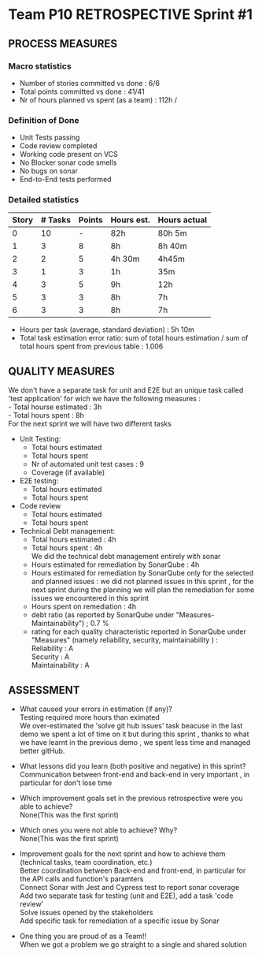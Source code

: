 Team P10 RETROSPECTIVE Sprint #1
=====================================

## PROCESS MEASURES 

### Macro statistics

- Number of stories committed vs done : 6/6
- Total points committed vs done : 41/41
- Nr of hours planned vs spent (as a team) : 112h / 


### Definition of Done
- Unit Tests passing
- Code review completed
- Working code present on VCS
- No Blocker sonar code smells
- No bugs on sonar
- End-to-End tests performed



### Detailed statistics

| Story  | # Tasks | Points | Hours est. | Hours actual |
|--------|---------|--------|------------|--------------|
| 0      |    10     |    -   |     82h       |     80h 5m         |
| 1      |     3    |    8    |    8h        |    8h 40m          |
| 2      |    2     |     5   |    4h 30m        |   4h45m           |
| 3      |    1     |   3     |     1h       |   35m            |
| 4      |    3     |    5    |     9h       |     12h         |
| 5      |    3     |   3     |     8h       |         7h     |
| 6      |    3     |   3     |     8h       |         7h     |



- Hours per task (average, standard deviation) : 5h 10m
- Total task estimation error ratio: sum of total hours estimation / sum of total hours spent from previous table : 1.006

  
## QUALITY MEASURES 

We don't have a separate task for unit and E2E but an unique task called 'test application' for wich we have the following measures :
<br> - Total hourse estimated : 3h<br> - Total hours spent : 8h<br>For the next sprint we will have two different tasks
- Unit Testing:
  - Total hours estimated
  - Total hours spent
  - Nr of automated unit test cases : 9
  - Coverage (if available) 
- E2E testing:
  - Total hours estimated
  - Total hours spent
- Code review 
  - Total hours estimated 
  - Total hours spent 
- Technical Debt management:
  - Total hours estimated : 4h
  - Total hours spent : 4h
  <br>We did the technical debt management entirely with sonar<br>
  - Hours estimated for remediation by SonarQube : 4h
  - Hours estimated for remediation by SonarQube only for the selected and planned issues : we did not planned issues in this sprint , for the next sprint during the planning we will plan the remediation for some issues we encountered in this sprint
  - Hours spent on remediation  : 4h
  - debt ratio (as reported by SonarQube under "Measures-Maintainability") ; 0.7 %
  - rating for each quality characteristic reported in SonarQube under "Measures" (namely reliability, security, maintainability ) :
  <br>Reliability : A <br>Security : A
  <br>Maintainability : A
  


## ASSESSMENT

- What caused your errors in estimation (if any)? <br>
Testing required more hours than eximated<br>
We over-estimated the 'solve git hub issues' task beacuse in the last demo we spent a lot of time on it but during this sprint , thanks to what we have learnt in the previous demo , we spent less time and managed better gitHub.

- What lessons did you learn (both positive and negative) in this sprint? <br>
Communication between front-end and back-end in very important , in particular for don't lose time
  
- Which improvement goals set in the previous retrospective were you able to achieve? <br>
  None(This was the first sprint)

- Which ones you were not able to achieve? Why?<br>
  None(This was the first sprint)

- Improvement goals for the next sprint and how to achieve them (technical tasks, team coordination, etc.)
<br>Better coordination between Back-end and front-end, in particular for the API calls and function's paramters
<br>Connect Sonar with Jest and Cypress test to report sonar coverage 
<br>Add two separate task for testing (unit and E2E), add a task 'code review'
<br>Solve issues opened by the stakeholders<br>Add specific task for remediation of a specific issue by Sonar


- One thing you are proud of as a Team!!<br>
When we got a problem we go straight to a single and shared solution
